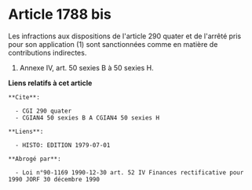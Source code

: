 # Article 1788 bis

Les infractions aux dispositions de l'article 290 quater et de l'arrêté pris pour son application (1) sont sanctionnées comme
en matière de contributions indirectes.

1)  Annexe IV, art. 50 sexies B à 50 sexies H.

**Liens relatifs à cet article**

	**Cite**:

	  - CGI 290 quater
	  - CGIAN4 50 sexies B A CGIAN4 50 sexies H

	**Liens**:

	  - HISTO: EDITION 1979-07-01

	**Abrogé par**:

	  - Loi n°90-1169 1990-12-30 art. 52 IV Finances rectificative pour 1990 JORF 30 décembre 1990
